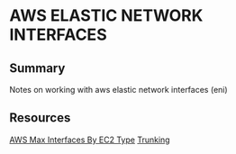 # AWS ELASTIC NETWORK INTERFACES

## Summary

Notes on working with aws elastic network interfaces (eni)

## Resources

[AWS Max Interfaces By EC2 Type](https://docs.aws.amazon.com/AWSEC2/latest/UserGuide/using-eni.html)
[Trunking](https://docs.aws.amazon.com/AmazonECS/latest/developerguide/container-instance-eni.html)
